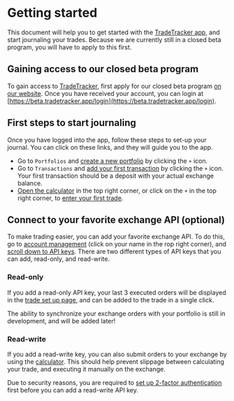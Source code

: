 # Getting started

This document will help you to get started with the [TradeTracker app](https://beta.tradetracker.app), and start journaling your trades.
Because we are currently still in a closed beta program, you will have to apply to this first.

## Gaining access to our closed beta program

To gain access to [TradeTracker](https://beta.tradetracker.app), first apply for our closed beta program [on our website](https://tradetracker.app).
Once you have received your account, you can login at [https://beta.tradetracker.app/login](https://beta.tradetracker.app/login).

## First steps to start journaling

Once you have logged into the app, follow these steps to set-up your journal. You can click on these links, and they will guide you to the app.

  * Go to `Portfolios` and [create a new portfolio](https://beta.tradetracker.app/portfolios#new) by clicking the `+` icon.
  * Go to `Transactions` and [add your first transaction](https://beta.tradetracker.app/transactions#new) by clicking the `+` icon. Your first transaction should be a deposit with your actual exchange balance.
  * [Open the calculator](https://beta.tradetracker.app#open-calculator) in the top right corner, or click on the `+` in the top right corner, to [enter your first trade](https://beta.tradetracker.app/new-trade).
  
## Connect to your favorite exchange API (optional)

To make trading easier, you can add your favorite exchange API. To do this, go to [account management](/account-management) (click on your name in the rop right corner), and [scroll down to API keys](https://beta.tradetracker.app/account#api-keys).
There are two different types of API keys that you can add, read-only, and read-write.

### Read-only 

If you add a read-only API key, your last 3 executed orders will be displayed in the [trade set up page](https://beta.tradetracker.app/new-trade), and can be added to the trade in a single click.

The ability to synchronize your exchange orders with your portfolio is still in development, and will be added later!

### Read-write

If you add a read-write key, you can also submit orders to your exchange by using the [calculator](/calculator). This should help prevent slippage between calculating your trade, and executing it manually on the exchange. 

Due to security reasons, you are required to [set up 2-factor authentication](https://beta.tradetracker.app/account#two-factor-authentication) first before you can add a read-write API key.



